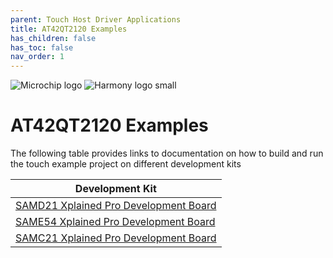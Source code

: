 ```yaml
---
parent: Touch Host Driver Applications
title: AT42QT2120 Examples
has_children: false
has_toc: false
nav_order: 1
---
```


![Microchip logo](https://raw.githubusercontent.com/wiki/Microchip-MPLAB-Harmony/Microchip-MPLAB-Harmony.github.io/images/microchip_logo.png)
![Harmony logo small](https://raw.githubusercontent.com/wiki/Microchip-MPLAB-Harmony/Microchip-MPLAB-Harmony.github.io/images/microchip_mplab_harmony_logo_small.png)

# AT42QT2120 Examples
The following table provides links to documentation on how to build and run the touch example project on different development kits

| Development Kit |
| --- |
| [SAMD21 Xplained Pro Development Board](firmware/docs/readme_sam_d21_xpro.md) |
| [SAME54 Xplained Pro Development Board](firmware/docs/readme_sam_e54_xpro.md) |
| [SAMC21 Xplained Pro Development Board](firmware/docs/readme_sam_c21_xpro.md) |